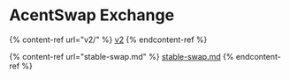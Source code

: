 # AcentSwap Exchange

{% content-ref url="v2/" %}
[v2](v2/)
{% endcontent-ref %}

{% content-ref url="stable-swap.md" %}
[stable-swap.md](stable-swap.md)
{% endcontent-ref %}
